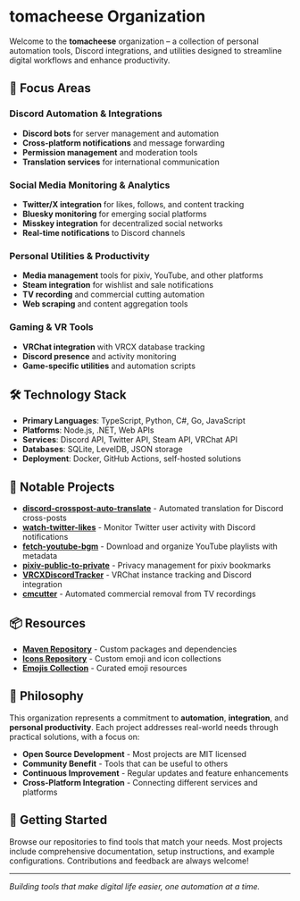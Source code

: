 # tomacheese Organization

Welcome to the **tomacheese** organization – a collection of personal automation tools, Discord integrations, and utilities designed to streamline digital workflows and enhance productivity.

## 🎯 Focus Areas

### Discord Automation & Integrations
- **Discord bots** for server management and automation
- **Cross-platform notifications** and message forwarding
- **Permission management** and moderation tools
- **Translation services** for international communication

### Social Media Monitoring & Analytics
- **Twitter/X integration** for likes, follows, and content tracking
- **Bluesky monitoring** for emerging social platforms
- **Misskey integration** for decentralized social networks
- **Real-time notifications** to Discord channels

### Personal Utilities & Productivity
- **Media management** tools for pixiv, YouTube, and other platforms
- **Steam integration** for wishlist and sale notifications
- **TV recording** and commercial cutting automation
- **Web scraping** and content aggregation tools

### Gaming & VR Tools
- **VRChat integration** with VRCX database tracking
- **Discord presence** and activity monitoring
- **Game-specific utilities** and automation scripts

## 🛠 Technology Stack

- **Primary Languages**: TypeScript, Python, C#, Go, JavaScript
- **Platforms**: Node.js, .NET, Web APIs
- **Services**: Discord API, Twitter API, Steam API, VRChat API
- **Databases**: SQLite, LevelDB, JSON storage
- **Deployment**: Docker, GitHub Actions, self-hosted solutions

## 🌟 Notable Projects

- **[discord-crosspost-auto-translate](https://github.com/tomacheese/discord-crosspost-auto-translate)** - Automated translation for Discord cross-posts
- **[watch-twitter-likes](https://github.com/tomacheese/watch-twitter-likes)** - Monitor Twitter user activity with Discord notifications
- **[fetch-youtube-bgm](https://github.com/tomacheese/fetch-youtube-bgm)** - Download and organize YouTube playlists with metadata
- **[pixiv-public-to-private](https://github.com/tomacheese/pixiv-public-to-private)** - Privacy management for pixiv bookmarks
- **[VRCXDiscordTracker](https://github.com/tomacheese/VRCXDiscordTracker)** - VRChat instance tracking and Discord integration
- **[cmcutter](https://github.com/tomacheese/cmcutter)** - Automated commercial removal from TV recordings

## 📦 Resources

- **[Maven Repository](https://repo.tomacheese.com)** - Custom packages and dependencies
- **[Icons Repository](https://icons.tomacheese.com)** - Custom emoji and icon collections
- **[Emojis Collection](https://emojis.tomacheese.com)** - Curated emoji resources

## 🚀 Philosophy

This organization represents a commitment to **automation**, **integration**, and **personal productivity**. Each project addresses real-world needs through practical solutions, with a focus on:

- **Open Source Development** - Most projects are MIT licensed
- **Community Benefit** - Tools that can be useful to others
- **Continuous Improvement** - Regular updates and feature enhancements
- **Cross-Platform Integration** - Connecting different services and platforms

## 🔗 Getting Started

Browse our repositories to find tools that match your needs. Most projects include comprehensive documentation, setup instructions, and example configurations. Contributions and feedback are always welcome!

---

*Building tools that make digital life easier, one automation at a time.*